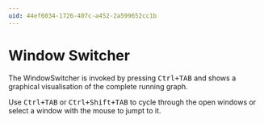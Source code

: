 ```yaml
---
uid: 44ef6034-1726-407c-a452-2a599652cc1b
---
```


# Window Switcher


The WindowSwitcher is invoked by pressing <kbd>Ctrl+TAB</kbd> and shows a graphical visualisation of the complete running graph.   

Use <kbd>Ctrl+TAB</kbd> or <kbd>Ctrl+Shift+TAB</kbd> to cycle through the open windows or select a window with the mouse to jumpt to it.  


